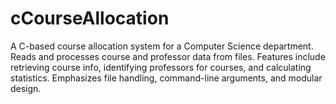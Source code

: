 # cCourseAllocation
A C-based course allocation system for a Computer Science department. Reads and processes course and professor data from files. Features include retrieving course info, identifying professors for courses, and calculating statistics. Emphasizes file handling, command-line arguments, and modular design.
